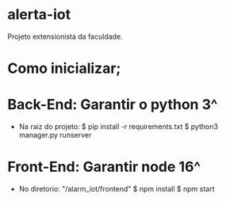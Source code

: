 # alerta-iot
Projeto extensionista da faculdade.

# Como inicializar;
# Back-End: Garantir o python 3^
- Na raiz do projeto:
$ pip install -r requirements.txt
$ python3 manager.py runserver

# Front-End: Garantir node 16^
- No diretorio: "/alarm_iot/frontend"
$ npm install
$ npm start
